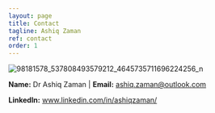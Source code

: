 ```yaml
---
layout: page
title: Contact
tagline: Ashiq Zaman
ref: contact
order: 1
---
```


![98181578_537808493579212_4645735711696224256_n](https://user-images.githubusercontent.com/47462688/82469236-a968c900-9abb-11ea-9d00-c1acdfa7c6ab.jpg)


**Name:** Dr Ashiq Zaman |
**Email:** ashiq.zaman@outlook.com   

**LinkedIn:** www.linkedin.com/in/ashiqzaman/
